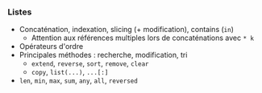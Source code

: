 ### Listes

* Concaténation, indexation, slicing (+ modification), contains (`in`)
    * Attention aux références multiples lors de concaténations avec `* k`
* Opérateurs d'ordre
* Principales méthodes : recherche, modification, tri
    * `extend`, `reverse`, `sort`, `remove`, `clear`
    * `copy`, `list(...)`, `...[:]`
* `len`, `min`, `max`, `sum`, `any`, `all`, `reversed`
